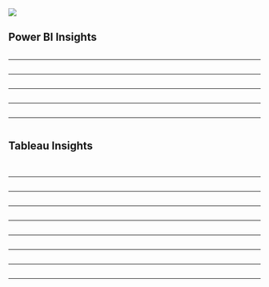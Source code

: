 <img src="I'm Manmeet Singh.png">
<h2>Power BI Insights</h2>

<img src="RevoQuant/1.png" alt="">
<hr>
<img src="RevoQuant/2.png" alt="">
<hr>
<img src="RevoQuant/3.png" alt="">
<hr>
<img src="RevoQuant/4.png" alt="">
<hr>
<img src="RevoQuant/5.png" alt="">
<hr>
<img src="RevoQuant/6.png" alt="">

<h2>Tableau Insights</h2>
<img src="insights.png" alt="">
<img src="air.png" alt="">
<hr>
<img src="SALES.png" alt="">
<hr>
<img src="SALES DASHBOARD.jpg" alt="">
<hr>
<img src="D3.jpg" alt="">
<hr>
<img src="D4.jpg" alt="">
<hr>
<img src="Dashboard 1 (4).png" alt="">
<hr>
<img src="FLIGHT.png" alt="">
<hr>
<img src="covid.png" alt="" >
<hr>





  

